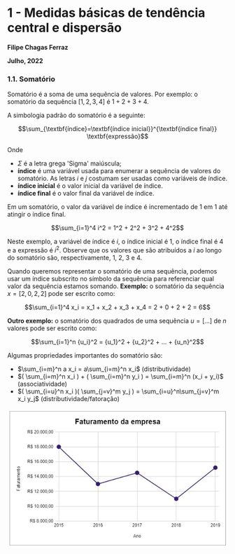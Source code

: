 # 1 - Medidas básicas de tendência central e dispersão

**Filipe Chagas Ferraz**

**Julho, 2022**

### 1.1. Somatório

Somatório é a soma de uma sequência de valores. Por exemplo: o somatório da sequência $[1,2,3,4]$ é $1+2+3+4$.

A simbologia padrão do somatório é a seguinte:


$$\sum_{\textbf{índice}=\textbf{índice inicial}}^{\textbf{índice final}} \textbf{expressão}$$

Onde

* $\Sigma$ é a letra grega 'Sigma' maiúscula;
* **índice** é uma variável usada para enumerar a sequência de valores do somatório. As letras $i$ e $j$ costumam ser usadas como variáveis de índice.
* **índice inicial** é o valor inicial da variável de índice.
* **índice final** é o valor final da variável de índice.

Em um somatório, o valor da variável de índice é incrementado de 1 em 1 até atingir o índice final.

$$\sum_{i=1}^4 i^2 = 1^2 + 2^2 + 3^2 + 4^2$$

Neste exemplo, a variável de índice é $i$, o índice inicial é 1, o índice final é 4 e a expressão é $i^2$. Observe que os valores que são atribuídos a $i$ ao longo do somatório são, respectivamente, 1, 2, 3 e 4. 

Quando queremos representar o somatório de uma sequência, podemos usar um índice subscrito no símbolo da sequência para referenciar qual valor da sequência estamos somando. **Exemplo:** o somatório da sequência $x=[2,0,2,2]$ pode ser escrito como:

$$\sum_{i=1}^4 x_i = x_1 + x_2 + x_3 + x_4 = 2 + 0 + 2 + 2 = 6$$

**Outro exemplo:** o somatório dos quadrados de uma sequência $u=[...]$ de $n$ valores pode ser escrito como:

$$\sum_{i=1}^n {u_i}^2 = {u_1}^2 + {u_2}^2 + ... + {u_n}^2$$

Algumas propriedades importantes do somatório são:

* $\sum_{i=m}^n a x_i = a\sum_{i=m}^n x_i$ (distributividade)
* $( \sum_{i=m}^n x_i ) + ( \sum_{i=m}^n y_i ) = \sum_{i=m}^n (x_i + y_i)$ (associatividade)
* $( \sum_{i=u}^n x_i )( \sum_{j=v}^m y_j ) = \sum_{i=u}^n\sum_{j=v}^m x_i y_j$ (distributividade/fatoração)

![fa](articles/img/faturamento.jpg)
